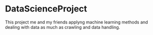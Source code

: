 # DataScienceProject
This project me and my friends applyng machine learning methods and dealing with data as much as crawling and data handling.
